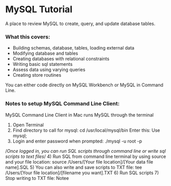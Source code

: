 # MySQL Tutorial
A place to review MySQL to create, query, and update database tables.

### What this covers:
- Building schemas, database, tables, loading external data
- Modifying database and tables
- Creating databases with relational constraints
- Writing basic sql statements
- Assess data using varying queries
- Creating store routines

You can either code directly on MySQL Workbench or MySQL in Command Line.

### Notes to setup MySQL Command Line Client:
MySQL Command Line Client in Mac runs MySQL through the terminal

1) Open Terminal
2) Find directory to call for mysql: cd /usr/local/mysql/bin
   Enter this: Use mysql;
3) Login and enter password when prompted: ./mysql -u root -p

/*Once logged in, you can run SQL scripts through command line or write sql scripts to text files*/
4) Run SQL from command line terminal by using source and your file location: 
source /Users/[Your file location]/[Your data file name].SQL
5) You can also write and save scripts to TXT file: 
tee /Users/[Your file location]/[filename you want].TXT
6) Run SQL scripts
7) Stop writing to TXT file: Notee
